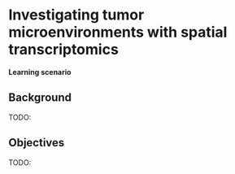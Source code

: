 # Investigating tumor microenvironments with spatial transcriptomics

**Learning scenario**

## Background

TODO:

## Objectives

TODO:

<!-- LINKS -->
